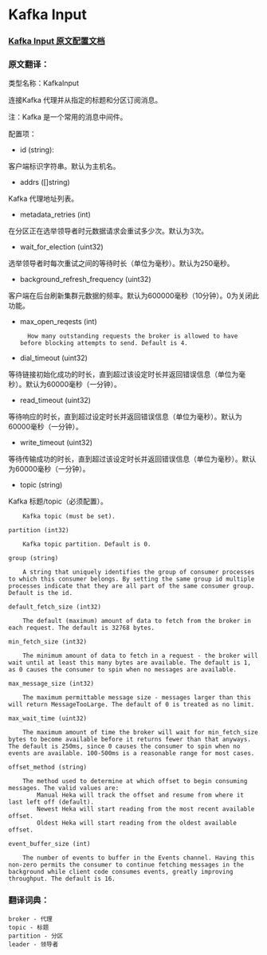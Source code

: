 # Kafka Input

### [Kafka Input 原文配置文档](http://hekad.readthedocs.io/en/v0.10.0/config/inputs/kafka.html "Kafka Input 原文配置文档")

### 原文翻译：

类型名称：KafkaInput

连接Kafka 代理并从指定的标题和分区订阅消息。

注：Kafka 是一个常用的消息中间件。

配置项：

+ id (string):

客户端标识字符串。默认为主机名。

+ addrs ([]string)

Kafka 代理地址列表。

+ metadata_retries (int)

在分区正在选举领导者时元数据请求会重试多少次。默认为3次。

+ wait_for_election (uint32)

选举领导者时每次重试之间的等待时长（单位为毫秒）。默认为250毫秒。

+  background_refresh_frequency (uint32)

客户端在后台刷新集群元数据的频率。默认为600000毫秒（10分钟）。0为关闭此功能。

+ max_open_reqests (int)



        How many outstanding requests the broker is allowed to have before blocking attempts to send. Default is 4.

+ dial_timeout (uint32)

等待链接初始化成功的时长，直到超过该设定时长并返回错误信息（单位为毫秒）。默认为60000毫秒（一分钟）。

+ read_timeout (uint32)

等待响应的时长，直到超过设定时长并返回错误信息（单位为毫秒）。默认为60000毫秒（一分钟）。

+ write_timeout (uint32)

等待传输成功的时长，直到超过该设定时长并返回错误信息（单位为毫秒）。默认为60000毫秒（一分钟）。

+ topic (string)

Kafka 标题/topic（必须配置）。

        Kafka topic (must be set).

    partition (int32)

        Kafka topic partition. Default is 0.

    group (string)

        A string that uniquely identifies the group of consumer processes to which this consumer belongs. By setting the same group id multiple processes indicate that they are all part of the same consumer group. Default is the id.

    default_fetch_size (int32)

        The default (maximum) amount of data to fetch from the broker in each request. The default is 32768 bytes.

    min_fetch_size (int32)

        The minimum amount of data to fetch in a request - the broker will wait until at least this many bytes are available. The default is 1, as 0 causes the consumer to spin when no messages are available.

    max_message_size (int32)

        The maximum permittable message size - messages larger than this will return MessageTooLarge. The default of 0 is treated as no limit.

    max_wait_time (uint32)

        The maximum amount of time the broker will wait for min_fetch_size bytes to become available before it returns fewer than that anyways. The default is 250ms, since 0 causes the consumer to spin when no events are available. 100-500ms is a reasonable range for most cases.

    offset_method (string)

        The method used to determine at which offset to begin consuming messages. The valid values are:
            Manual Heka will track the offset and resume from where it last left off (default).
            Newest Heka will start reading from the most recent available offset.
            Oldest Heka will start reading from the oldest available offset.

    event_buffer_size (int)

        The number of events to buffer in the Events channel. Having this non-zero permits the consumer to continue fetching messages in the background while client code consumes events, greatly improving throughput. The default is 16.







### 翻译词典：

```
broker - 代理
topic - 标题
partition - 分区
leader - 领导者
```
